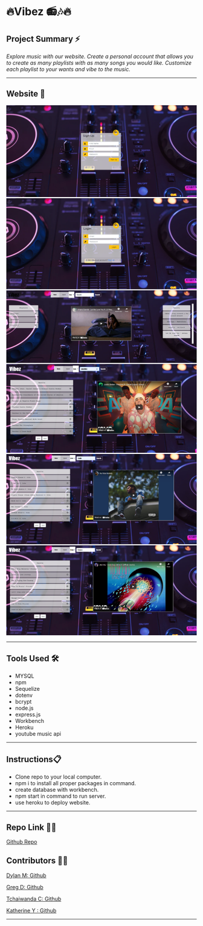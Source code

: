 # 🔥Vibez 📻🎶🔥 


## **Project Summary** ⚡️

_Explore music with our website. Create a personal account that allows you to create as many playlists with as many songs
you would like. Customize each playlist to your wants and vibe to the music._

__________________________________________________________________________________________________________________________________________________


## **Website** 📸


![Screenshot 1](img/signuppage.png)
![Screenshot 1](img/loginpage.png)
![Screenshot 1](img/playlist.png)
![Screenshot 1](img/songs.png)
![Screenshot 1](img/artist.png)
![Screenshot 1](img/album.png)


___________________________________________________________________________________________________________________________________________________

## **Tools Used** 🛠️

* MYSQL
* npm
* Sequelize
* dotenv
* bcrypt
* node.js
* express.js
* Workbench
* Heroku
* youtube music api


___________________________________________________________________________________________________________________________________________________


## **Instructions**📋

* Clone repo to your local computer.
* npm i to install all proper packages in command.
* create database with workbench.
* npm start in command to run server.
* use heroku to deploy website.



___________________________________________________________________________________________________________________________________________________



## **Repo Link** 📎💡
[Github Repo](https://github.com/dmcaulay97/Vibez)

## **Contributors** 🧑‍💻

[Dylan M: Github](https://github.com/dmcaulay97)

[Greg D: Github](https://github.com/greggd1991)

[Tchaiwanda C: Github](https://github.com/TMC-glitch)

[Katherine Y : Github](https://github.com/katherineyoguez/vibez)




____________________________________________________________________________________________________________________
